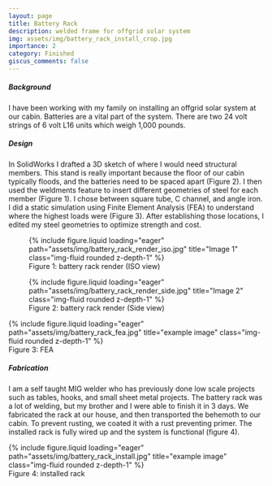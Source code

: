 ```yaml
---
layout: page
title: Battery Rack
description: welded frame for offgrid solar system
img: assets/img/battery_rack_install_crop.jpg
importance: 2
category: Finished
giscus_comments: false
---
```


<div class="row">
    <div class="col-12">
        <h5><strong>Background</strong></h5>
    </div>
</div>

I have been working with my family on installing an offgrid solar system at our cabin. Batteries are a vital part of the system.  There are two 24 volt strings of 6 volt L16 units which weigh 1,000 pounds. 

<div class="row">
    <div class="col-12">
        <h5><strong>Design</strong></h5>
    </div>
</div>

In SolidWorks I drafted a 3D sketch of where I would need structural members. This stand is really important because the floor of our cabin typically floods, and the batteries need to be spaced apart (Figure 2).  I then used the weldments feature to insert different geometries of steel for each member (Figure 1). I chose between square tube, C channel, and angle iron. I did a static simulation using Finite Element Analysis (FEA) to understand where the highest loads were (Figure 3).  After establishing those locations, I edited my steel geometries to optimize strength and cost. 

<div class="row justify-content-center">
    <div class="col-sm-6 text-center">
        <figure class="figure">
            {% include figure.liquid loading="eager" path="assets/img/battery_rack_render_iso.jpg" title="Image 1" class="img-fluid rounded z-depth-1" %}
            <div class="caption">Figure 1: battery rack render (ISO view)</div>
        </figure>
    </div>
    <div class="col-sm-6 text-center">
        <figure class="figure">
            {% include figure.liquid loading="eager" path="assets/img/battery_rack_render_side.jpg" title="Image 2" class="img-fluid rounded z-depth-1" %}
            <div class="caption">Figure 2: battery rack render (Side view)</div>
        </figure>
    </div>
</div>

<div class="row">
    <div class="col-sm mt-3 mt-md-0">
        {% include figure.liquid loading="eager" path="assets/img/battery_rack_fea.jpg" title="example image" class="img-fluid rounded z-depth-1" %}
    </div>
</div>
<div class="caption">
    Figure 3: FEA
</div>

<div class="row">
    <div class="col-12">
        <h5><strong>Fabrication</strong></h5>
    </div>
</div>

I am a self taught MIG welder who has previously done low scale projects such as tables, hooks, and small sheet metal projects. The battery rack was a lot of welding, but my brother and I were able to finish it in 3 days. We fabricated the rack at our house, and then transported the behemoth to our cabin. To prevent rusting, we coated it with a rust preventing primer. The installed rack is fully wired up and the system is functional (figure 4).

<div class="row">
    <div class="col-sm mt-3 mt-md-0">
        {% include figure.liquid loading="eager" path="assets/img/battery_rack_install.jpg" title="example image" class="img-fluid rounded z-depth-1" %}
    </div>
</div>
<div class="caption">
    Figure 4: installed rack
</div>

